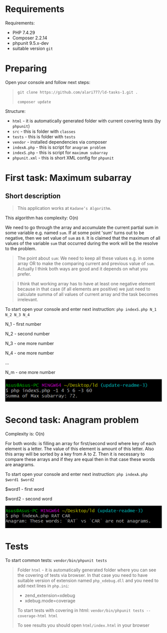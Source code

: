 # Requirements

Requirements:
  - PHP 7.4.29
  - Composer 2.2.14
  - phpunit 9.5.x-dev
  - suitable version `git`

# Preparing

Open your console and follow next steps:

> `git clone https://github.com/alari777/ld-tasks-1.git .`
>
>`composer update`

Structure:
- `html` - it is automatically generated folder with current covering tests (by `phpunit`)
- `src` - this is folder with `classes`
- `tests` - this is folder with `tests`
- `vendor` - installed dependencies via composer
- `indexA.php` - this is script for `anagram problem`
- `indexS.php` - this is script for `maximum subarray`
- `phpunit.xml` - this is short XML config for `phpunit` 

# First task: Maximum subarray

## Short description

> This application works at `Kadane’s Algorithm`.

This algorithm has complexity: O(n)

We need to go through the array and accumulate the current partial sum in some variable e.g. named `sum`. If at some point 'sum' turns out to be negative, then we set value of `sum`  as `0`. It is claimed that the maximum of all values of the variable `sum` that occurred during the work will be the resolve to the problem.

> The point about `sum`:
We need to keep all these values e.g. in some array OR to make the comparing current and previous value of `sum`. Actually I think both ways are good and it depends on what you prefer.

> I think that working array has to have at least one negative element because in that case (if all elements are positive) we just need to calculate summa of all values of current array and the task becomes irrelevant.

To start open your console and enter next instruction:
`php indexS.php N_1 N_2 N_3 N_4`

N_1 - first number

N_2 - second number

N_3 - one more number

N_4 - one more number

...

N_m - one more number

![formula](./imgs/indexS.PNG)

# Second task: Anagram problem

Complexity is: O(n)

For both words: is filling an array for first/second word where key of each element is a letter. The value of this element is amount of this letter. Also this array will be sorted by a key from A to Z. Then it is necessary to compare these arrays and if they are equal then in that case these words are anagrams.

To start open your console and enter next instruction:
`php indexA.php $word1 $word2`

$word1 - first word

$word2 - second word

![formula](./imgs/indexA.PNG)

# Tests

To start common tests: `vendor/bin/phpunit tests`

> Folder `html` - it is automatically generated folder where you can see the covering of tests via browser. In that case you need to have suitable version of extension named `php_xdebug.dll` and you need to add next lines in `php.ini`:
> - zend_extension=xdebug
> - xdebug.mode=coverage
>
> To start tests with covering in html: `vendor/bin/phpunit tests --coverage-html html`
>
> To see results you should open `html/index.html` in your browser